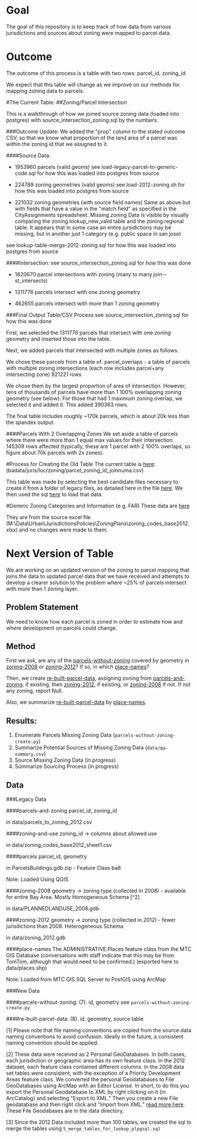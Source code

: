 # Goal

The goal of this repository is to keep track of how data from various jurisdictions and sources about zoning were mapped to parcel data. 

# Outcome

The outcome of this process is a table with two rows: parcel_id, zoning_id

We expect that this table will change as we improve on our methods for mapping zoning data to parcels. 

#The Current Table:
##Zoning/Parcel Intersection

This is a walkthrough of how we joined source zoning data (loaded into postgres) with source_intersection_zoning.sql by the numbers.

###Outcome Update:
We added the "prop" column to the stated outcome CSV, so that we know what proportion of the land area of a parcel was within the zoning id that we assigned to it.

####Source Data:

* 1953960 parcels (valid geoms)
see load-legacy-parcel-to-generic-code.sql for how this was loaded into postgres from source

* 224789 zoning geometries (valid geoms)
see load-2012-zoning.sh for how this was loaded into postgres from source

* 221032 zoning geometries (with source field names)
 Same as above but with fields that have a value in the "match field" as specified in the CityAssignments spreadsheet. 
 Missing zoning Data is visible by visually comparing the zoning.lookup_new_valid table and the zoning.regional table. It appears that in some case an entire jursidictions may be missing, but in another just 1 category (e.g. public space in san jose)

 see lookup-table-merge-2012-zoning.sql for how this was loaded into postgres from source
 
####Intersection:
see source_intersection_zoning.sql for how this was done

* 1820670 parcel intersections with zoning (many to many join--st_intersects)

* 1311776 parcels intersect with one zoning geometry

* 462655 parcels intersect with more than 1 zoning geometry

###Final Output Table/CSV Process
see source_intersection_zoning.sql for how this was done

First, we selected the 1311776 parcels that intersect with one zoning geometry and inserted those into the table. 

Next, we added parcels that intersected with multiple zones as follows. 

We chose these parcels from a table of:
parcel_overlaps - a table of parcels with multiple zoning intersections
(each row includes parcel+any intersecting zone)
921221 rows

We chose them by the largest proportion of area of intersection. However, tens of thousands of parcels have more than 1 100% overlapping zoning geometry (see below). For those that had 1 maximum zoning overlap, we selected it and added it. 
This added 390363 rows. 

The final table includes roughly ~170k parcels, which is about 20k less than the spandex output. 

####Parcels With 2 Overlapping Zones
We set aside a table of parcels where there were more than 1 equal max values for their intersection. 
145309 rows affected
(typically, these are 1 parcel with 2 100% overlaps, so figure about 70k parcels with 2x zones). 

#Process for Creating the Old Table
The current table is [here](https://mtcdrive.box.com/s/5kppk48fgh1953oj4w2ks50332de3uq5):
(badata/juris/loc/zoning/parcel_zoning_id_joinnuma.csv)

This table was made by selecting the best candidate files necessary to create it from a folder of legacy files, as detailed here in the file [here](https://github.com/MetropolitanTransportationCommission/land-use-zoning-checks/blob/master/forensics_project_management_folder.txt). We then used the sql [here](https://github.com/MetropolitanTransportationCommission/land-use-zoning-checks/blob/master/load-legacy-parcel-to-generic-code.sql) to load that data. 

#Generic Zoning Categories and Information (e.g. FAR)
These data are [here](https://mtcdrive.box.com/s/9pkjbw1lvpd5qtpj1zpc2ccfbxfzly5t)

They are from the source excel file (M:\Data\Urban\JurisdictionsPolicies\ZoningPlans\zoning_codes_base2012.xlsx) and no changes were made to them. 

# Next Version of Table

We are working on an updated version of the zoning to parcel mapping that joins the data to updated parcel data that we have received and attempts to develop a clearer solution to the problem where ~25% of parcels intersect with more than 1 zoning layer. 

## Problem Statement

We need to know how each parcel is zoned in order to estimate how and where development on parcels could change. 

## Method

First we ask, are any of the [parcels-without-zoning](#parcels-without-zoning) covered by geometry in [zoning-2008](#zoning-2008) or [zoning-2012](#zoning-2012)? If so, in which [place-names](#place-names)? 

Then, we create [re-built-parcel-data](#re-built-parcel-data), assigning zoning from [parcels-and-zoning](#parcels-and-zoning), if existing, then [zoning-2012](#zoning-2012), if existing, or [zoning-2008](#zoning-2008) if not. If not any zoning, report Null. 

Also, we summarize [re-built-parcel-data](#re-built-parcel-data) by [place-names](#place-names).

## Results:

1. Enumerate Parcels Missing Zoning Data (`parcels-without-zoning-create.py`)
2. Summarize Potential Sources of Missing Zoning Data (`data/qa-summary.csv`)
3. Source Missing Zoning Data (in progress)
4. Summarize Sourcing Process (in progress)

## Data 

###Legacy Data

####parcels-and-zoning
parcel_id, zoning_id 

in data/parcels_to_zoning_2012.csv

####zoning-and-use
zoning_id -> columns about allowed use 

in data/zoning_codes_base2012_sheet1.csv

####parcels
parcel_id, geometry 

in ParcelsBuildings.gdb.zip - Feature Class ba8

Note: Loaded Using QGIS

####zoning-2008
geometry -> zoning type (collected in 2008) - available for entire Bay Area. Mostly Homogeneous Schema [^2] 

in data/PLANNEDLANDUSE_2008.gdb

####zoning-2012
geometry -> zoning type (collected in 2012) - fewer jurisdictions than 2008. Heterogeneous Schema 

in data/zoning_2012.gdb

####place-names
The ADMINISTRATIVE.Places feature class from the MTC GIS Database (conversations with staff indicate that this may be from TomTom, although that would need to be confirmed.) (exported here to data/places.shp)

Note: Loaded from MTC GIS SQL Server to PostGIS using ArcMap

###New Data

####parcels-without-zoning:
(7). id, geometry
see `parcels-without-zoning-create.py`

####re-built-parcel-data:
(8). id, geometry, source table

[1] Please note that file naming conventions are copied from the source data naming conventions to avoid confusion. Ideally in the future, a consistent naming convention should be applied.

[2] These data were received as 2 Personal GeoDatabases. In both cases, each jurisdiction or geographic area has its own feature class. In the 2012 dataset, each feature class contained different columns. In the 2008 data set tables were consistent, with the exception of a Priority Development Areas feature class. We converted the personal Geodatabases to File GeoDatabases using ArcMap with an Editor License. In short, to do this you export the Personal Geodatabase to XML by right clicking on it (in ArcCatalog) and selecting "Export to XML." Then you create a new File geodatabase and then right click and "Import from XML." [read more here](http://help.arcgis.com/en/arcgisdesktop/10.0/help/index.html#//003n00000032000000). These File Geodabases are in the data directory. 

[3] Since the 2012 Data included more than 100 tables, we created the sql to merge the tables using `5_merge_tables_for_lookup_plpgsql.sql`
